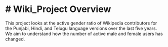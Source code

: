# # Wiki_Project Overview
This project looks at the active gender ratio of Wikipedia contributors for the Punjabi, Hindi, and Telugu language versions over the last five years. We aim to understand how the number of active male and female users has changed. 

